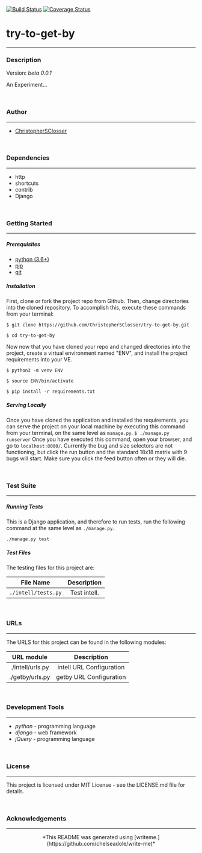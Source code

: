 [![Build Status](https://travis-ci.org/ChristopherSClosser/try-to-get-by.svg?branch=master)](https://travis-ci.org/ChristopherSClosser/try-to-get-by) [![Coverage Status](https://coveralls.io/repos/github/ChristopherSClosser/try-to-get-by/badge.svg)](https://coveralls.io/github/ChristopherSClosser/try-to-get-by)
# try-to-get-by
---
### Description

Version: *beta 0.0.1*

An Experiment...

<br/>

### Author
---
* [ChristopherSClosser](https://github.com/ChristopherSClosser/try-to-get-by)

<br/>

### Dependencies
---
* http
* shortcuts
* contrib
* Django

<br/>

### Getting Started
---
##### *Prerequisites*
* [python (3.6+)](https://www.python.org/downloads/)
* [pip](https://pip.pypa.io/en/stable/)
* [git](https://git-scm.com/)

##### *Installation*
First, clone or fork the project repo from Github. Then, change directories into the cloned repository. To accomplish this, execute these commands from your terminal:

`$ git clone https://github.com/ChristopherSClosser/try-to-get-by.git`

`$ cd try-to-get-by`

Now now that you have cloned your repo and changed directories into the project, create a virtual environment named "ENV", and install the project requirements into your VE.

`$ python3 -m venv ENV`

`$ source ENV/bin/activate`

`$ pip install -r requirements.txt`
##### *Serving Locally*
Once you have cloned the application and installed the requirements, you can serve the project on your local machine by executing this command from your terminal, on the same level as `manage.py`.
`$ ./manage.py runserver`
Once you have executed this command, open your browser, and go to `localhost:8000/`.
Currently the bug and size selectors are not functioning, but click the run button and the standard 18x18 matrix with 9 bugs will start. Make sure you click the feed button often or they will die.

<br/>

### Test Suite
---
##### *Running Tests*
This is a Django application, and therefore to run tests, run the following command at the same level as `./manage.py`.

`./manage.py test`
##### *Test Files*
The testing files for this project are:

| File Name | Description |
|:---:|:---:|
| `./intell/tests.py` | Test intell. |

<br/>

### URLs
---
The URLS for this project can be found in the following modules:

| URL module | Description |
|:---:|:---:|
| ./intell/urls.py | intell URL Configuration |
| ./getby/urls.py | getby URL Configuration |

<br/>

### Development Tools
---
* *python* - programming language
* *django* - web framework
* *jQuery* - programming language

<br/>

### License
---
This project is licensed under MIT License - see the LICENSE.md file for details.

<br/>

### Acknowledgements
---

<p style="text-align: center;">
*This README was generated using [writeme.](https://github.com/chelseadole/write-me)*
</p>
